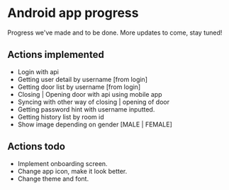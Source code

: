 # Android app progress

Progress we've made and to be done. More updates to come, stay tuned!

## Actions implemented

- Login with api
- Getting user detail by username [from login]
- Getting door list by username [from login]
- Closing | Opening door with api using mobile app
- Syncing with other way of closing | opening of door
- Getting password hint with username inputted.
- Getting history list by room id
- Show image depending on gender [MALE | FEMALE]

## Actions todo

- Implement onboarding screen.
- Change app icon, make it look better.
- Change theme and font.
